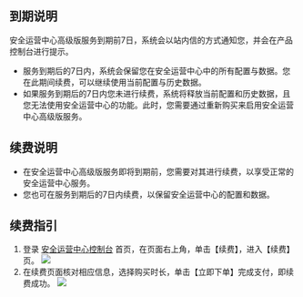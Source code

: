 ## 到期说明
安全运营中心高级版服务到期前7日，系统会以站内信的方式通知您，并会在产品控制台进行提示。
- 服务到期后的7日内，系统会保留您在安全运营中心中的所有配置与数据。您在此期间续费，可以继续使用当前配置与历史数据。
- 如果服务到期后的7日内您未进行续费，系统将释放当前配置和历史数据，且您无法使用安全运营中心的功能。此时，您需要通过重新购买来启用安全运营中心高级版服务。

## 续费说明
- 在安全运营中心高级版服务即将到期前，您需要对其进行续费，以享受正常的安全运营中心服务。
- 您也可在服务到期后的7日内续费，以保留安全运营中心的配置和数据。

## 续费指引
1. 登录 [安全运营中心控制台](https://console.cloud.tencent.com/ssav2) 首页，在页面右上角，单击【续费】，进入【续费】页。
![](https://main.qcloudimg.com/raw/b2f0429b2720cda0e46f0a8b5238ce52.png)
2. 在续费页面核对相应信息，选择购买时长，单击【立即下单】完成支付，即续费成功。
![](https://main.qcloudimg.com/raw/7c9976d6aba225b03f2e27750d7ca342.png)
